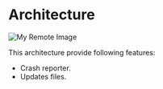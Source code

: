 # Architecture

![My Remote Image](https://viewer.diagrams.net/?tags=%7B%7D&highlight=0000ff&edit=_blank&layers=1&nav=1&title=Architecture.drawio#R7VrbUtswEP2aPJKxbCsxj0ACtAOl0zAUHoUtbBXF8sgKSfr1lWz5FuVWJhdT%2BoS1Wm3sc9ZnVzId52I8u%2BIoiW5ZgGnHtoJZxxl0bBt4jiv%2FKMs8t3hWLzeEnAS5yaoMI%2FIb65WFdUICnGpbbhKMUUGSptFncYx90bAhztm06fbCaNAwJCjEjdtQhpGPKDbcfpJARPopYM37GpMwKn4ZWHpmjApnbUgjFLBpzeQMO84FZ0zkV%2BPZBaYKvCYulytmyxvjOBbbLIieB490dPnj5mry5R4kN2eTh%2FsT29M3J%2BbFE%2BNAAqCHjIuIhSxGdFhZzzmbxAFWYS05qnxuGEukEUjjLyzEXLOJJoJJUyTGVM%2FiGRGPankX6tFTbWYw05Gzwbw2%2BI45GWOBeWGLBZ8%2F1gdPVVQ1rEJloyKWCZ1GM2UT7uN1eOnsFYiHWKxzzP0UmLVf0MxcYSYfg8%2BlA8cUCfLWzDakkzYs%2FSpe5YWm9i9odqz20Gy9n2bQPpp3znO29IxzNK85JIzEIq1F%2Fq4M0mFW6FEeUIus69pNKVhwL8T1fe6ODRcSMr%2FdKj3L535%2FxhYMvCE60aAZKSwVNVGXMRMqX6cREXiUoIzZqSxHzWx8Rv5rmOX03URQEmNtDxB%2FvZOriMjypmvBLPeFpIvF0nICPJVML5QkDzqx1PW1Xr4yyd4wF3i2Nin0rLOAr6vH06rgyLrStTQCUa3eeKDbh3sSDWBvpqDSCLCZgR1ABWETK9AzsbILnzpQTgHy7mFqH0olKutQcg%2BKkplLP4aj%2B%2BMj1W8iVWpdDanTJUCViO4cqNP2VOoNDVnZfFWF%2BKk%2Bt6Iqp4KzV3zBKOOZdishli7BmerWpcWnKE2JnxsvCd3I9sZq7mxZzN1W9WygRT3bvjIBcWHSnpk%2FMfGOIZXDWcJxmnZ%2FpUcXTHsLwQT2QRXTNfAaszhkLMWtQ8u1tkTL2xdY0ADrGwvwssySjyiagCBKQtUR%2BxIQtTk7V0AQH9EzPTEmQZDLEE7Jb%2FSchVJvut6%2FyLjwvAMHKpZUnjQXIbCqKLxIDVgw7aLkL2yWyhagxklvWW%2B0L0rMnc7g3GCj2OsESKBUML7FhmcHWPWMtx1u%2BbbDfaEFgIHN%2F6OMNXj1P2QNBB%2BnDV7C8v7ZAk6r6OobErZSwD76YY1rNyWx3DIf%2BbTGMyj4Orr79mmquuvCrgWazEDY9bzj1nZgNvOtOPeAvc1t%2FGHPPYD7YRS%2FLQcfO%2F7oYJz79xelrr9Afl7O9KqK%2F42Bym1QESivd0agXX1MAKY43qot4pI%2B%2B1%2FVR9jbvOvxDqmMRYvQpnPzE3ubzwsHPjg3K8g1imXCPSN%2B%2FOOgk8WPV%2BB0adE9bC2xzSOhe%2FmixceHC9hthMts3wd3t59GGnuW0Tn2lrKy9Lvi35Mih9V%2F%2FeQlrvrfKWf4Bw%3D%3D)

This architecture provide following features:
- Crash reporter.
- Updates files.

